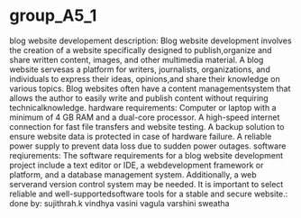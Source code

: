 # group_A5_1
blog website developement
description:
Blog website development involves the creation of a website specifically designed to publish,organize and share written content, images, and other multimedia material. A blog website servesas a platform for writers, journalists, organizations, and individuals to express their ideas, opinions,and share their knowledge on various topics. Blog websites often have a content managementsystem that allows the author to easily write and publish content without requiring technicalknowledge.
hardware requirements:
Computer or laptop with a minimum of 4 GB RAM and a dual-core processor.
A high-speed internet connection for fast file transfers and website testing.
A backup solution to ensure website data is protected in case of hardware
failure.
A reliable power supply to prevent data loss due to sudden power outages.
software reqiurements:
The software requirements for a blog website development project include a text editor or IDE, a webdevelopment framework or platform, and a database management system. Additionally, a web serverand version control system may be needed. It is important to select reliable and well-supportedsoftware tools for a stable and secure website.:
done by:
sujithrah.k
vindhya vasini
vagula varshini
sweatha
